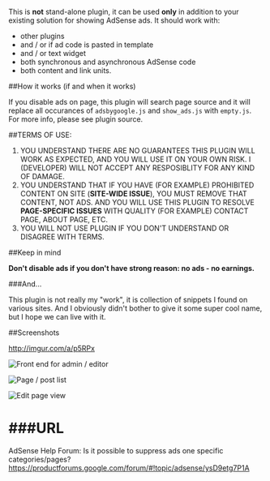 This is **not** stand-alone plugin, it can be used **only** in addition to your existing solution for showing AdSense ads. It should work with:
* other plugins
* and / or if ad code is pasted in template
* and / or text widget
* both synchronous and asynchronous AdSense code
* both content and link units.

##How it works (if and when it works)

If you disable ads on page, this plugin will search page source and it will replace all occurances of `adsbygoogle.js` and `show_ads.js` with `empty.js`. For more info, please see plugin source.

##TERMS OF USE:

1. YOU UNDERSTAND THERE ARE NO GUARANTEES THIS PLUGIN WILL WORK AS EXPECTED, AND YOU WILL USE IT ON YOUR OWN RISK. I (DEVELOPER) WILL NOT ACCEPT ANY RESPOSIBLITY FOR ANY KIND OF DAMAGE.
2. YOU UNDERSTAND THAT IF YOU HAVE (FOR EXAMPLE) PROHIBITED CONTENT ON SITE (**SITE-WIDE ISSUE**), YOU MUST REMOVE THAT CONTENT, NOT ADS. AND YOU WILL USE THIS PLUGIN TO RESOLVE **PAGE-SPECIFIC ISSUES** WITH QUALITY (FOR EXAMPLE) CONTACT PAGE, ABOUT PAGE, ETC.
3. YOU WILL NOT USE PLUGIN IF YOU DON'T UNDERSTAND OR DISAGREE WITH TERMS.

##Keep in mind

**Don't disable ads if you don't have strong reason: no ads - no earnings.**

###And...

This plugin is not really my "work", it is collection of snippets I found on various sites. And I obviously didn't bother to give it some super cool name, but I hope we can live with it.

##Screenshots

http://imgur.com/a/p5RPx

![Front end for admin / editor](http://i.imgur.com/O4YS3L5.png)

![Page / post list](http://i.imgur.com/8fYAF54.png)

![Edit page view](http://i.imgur.com/rEVTfIV.png)

###URL
===
AdSense Help Forum: Is it possible to suppress ads one specific categories/pages?
https://productforums.google.com/forum/#!topic/adsense/ysD9etg7P1A
